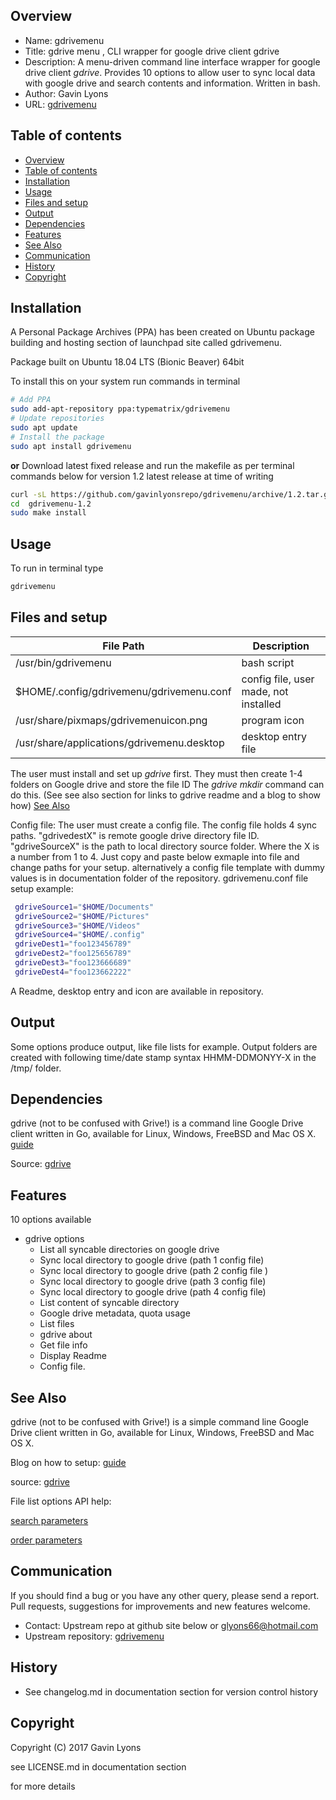 
Overview
--------------------------------------------
* Name: gdrivemenu
* Title: gdrive menu , CLI wrapper for google drive client gdrive
* Description: A menu-driven command line interface wrapper 
for google drive client *gdrive*.
Provides 10 options to allow user to sync local data with google drive
and search contents and information. Written in bash.
* Author: Gavin Lyons
* URL:  [gdrivemenu](https://github.com/gavinlyonsrepo/gdrivemenu)

Table of contents
---------------------------

  * [Overview](#overview)
  * [Table of contents](#table-of-contents)
  * [Installation](#installation)
  * [Usage](#usage)
  * [Files and setup](#files-and-setup)
  * [Output](#output)
  * [Dependencies](#dependencies)
  * [Features](#features)
  * [See Also](#see-also)
  * [Communication](#communication)
  * [History](#history)
  * [Copyright](#copyright)
  

Installation
-----------------------------------------------

A  Personal Package Archives (PPA) has been created on Ubuntu
package building and hosting section of launchpad site 
called gdrivemenu.

Package built on  Ubuntu 18.04 LTS (Bionic Beaver) 64bit

To install this on your system run commands in terminal

```sh
# Add PPA 
sudo add-apt-repository ppa:typematrix/gdrivemenu
# Update repositories 
sudo apt update
# Install the package 
sudo apt install gdrivemenu
```

**or**
Download latest fixed release and run the makefile as per terminal commands below for version 1.2 latest release at time of writing

```sh
curl -sL https://github.com/gavinlyonsrepo/gdrivemenu/archive/1.2.tar.gz | tar xz
cd  gdrivemenu-1.2
sudo make install
```


Usage
-------------------------------------------
To run in terminal type

```sh
gdrivemenu
```

Files and setup
-----------------------------------------

| File Path | Description |
| ------ | ------ |
| /usr/bin/gdrivemenu | bash script |
| $HOME/.config/gdrivemenu/gdrivemenu.conf | config file, user made, not installed |
| /usr/share/pixmaps/gdrivemenuicon.png | program icon |
| /usr/share/applications/gdrivemenu.desktop | desktop entry file |

The user must  install and set up *gdrive* first.
They must then create 1-4 folders on Google drive and store the file ID
The *gdrive mkdir* command can do this.
(See see also section for links to gdrive readme and a blog to show how)
 [See Also](#see-also)
 
 
Config file: The user must create a config file.
The config file holds 4 sync paths. 
"gdrivedestX" is remote google drive directory file ID.
"gdriveSourceX" is the path to local directory source folder.
Where the X is a number from 1 to 4. 
Just copy and paste below exmaple into file and change paths for your setup.
alternatively a config file template with dummy values 
is in documentation folder
of the repository.
gdrivemenu.conf file setup example:

```sh
 gdriveSource1="$HOME/Documents"
 gdriveSource2="$HOME/Pictures"
 gdriveSource3="$HOME/Videos"
 gdriveSource4="$HOME/.config"
 gdriveDest1="foo123456789"
 gdriveDest2="foo125656789"
 gdriveDest3="foo123666689"
 gdriveDest4="foo123662222"
```


A Readme, desktop entry and icon are available in repository.


Output 
-------------------------------------
Some options produce output, like file lists for example.
Output folders are created with following time/date stamp syntax HHMM-DDMONYY-X 
in the /tmp/ folder.

Dependencies
-------------------------------------
gdrive (not to be confused with Grive!) is a  command line Google 
Drive client written in Go, available for Linux, Windows, FreeBSD and Mac OS X.
[guide](https://www.howtoforge.com/tutorial/how-to-access-google-drive-from-linux-gdrive/)

Source:
[gdrive](https://github.com/prasmussen/gdrive)

Features
----------------------
10 options available 

* gdrive options
	* List all syncable directories on google drive
	* Sync local directory to google drive (path 1 config file)
	* Sync local directory to google drive (path 2 config file )
	* Sync local directory to google drive (path 3 config file)
	* Sync local directory to google drive (path 4 config file)
	* List content of syncable directory
	* Google drive metadata, quota usage
	* List files
	* gdrive about
	* Get file info
	* Display Readme
	* Config file.

See Also
-----------
gdrive (not to be confused with Grive!) is a simple command line Google 
Drive client written in Go, available for Linux, Windows, FreeBSD and Mac OS X.

Blog on how to setup: [guide](https://www.howtoforge.com/tutorial/how-to-access-google-drive-from-linux-gdrive/)

source:
[gdrive](https://github.com/prasmussen/gdrive)

File list options API help:

[search parameters](https://developers.google.com/drive/search-parameters)

[order parameters](https://godoc.org/google.golang.org/api/drive/v3#FilesListCall.OrderBy)

Communication
-----------
If you should find a bug or you have any other query, 
please send a report.
Pull requests, suggestions for improvements
and new features welcome.
* Contact: Upstream repo at github site below or glyons66@hotmail.com
* Upstream repository: [gdrivemenu](https://github.com/gavinlyonsrepo/gdrivemenu)

History
------------------

* See changelog.md in documentation section for version control history

 
Copyright
---------
Copyright (C) 2017 Gavin Lyons 

see LICENSE.md in documentation section 

for more details
